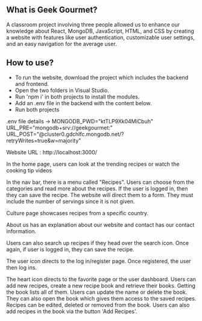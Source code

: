 ## What is Geek Gourmet?

A classroom project involving three people allowed us to enhance our knowledge about React, MongoDB,
JavaScript, HTML, and CSS by creating a website with features like user authentication, customizable user 
settings, and an easy navigation for the average user.


## How to use?

- To run the website, download the project which includes the backend and frontend.
- Open the two folders in Visual Studio.
- Run 'npm i' in both projects to install the modules.
- Add an .env file in the backend with the content below.
- Run both projects


.env file details -> 
MONGODB_PWD="ktTLP9Xk04MiCbuh"
URL_PRE="mongodb+srv://geekgourmet:"
URL_POST="@cluster0.gdchlfc.mongodb.net/?retryWrites=true&w=majority"

Website URL : http://localhost:3000/

In the home page, users can look at the trending recipes or watch the cooking tip videos

In the nav bar, there is a menu called "Recipes". Users can choose from the categories and read more about the recipes. If the user is logged in, then they can save the recipe. The website will direct them to a form. They must include the number of servings since it is not given.

Culture page showcases recipes from a specific country.

About us has an explanation about our website and contact has our contact information.

Users can also search up recipes if they head over the search icon. Once again, if user is logged in, they can save the recipe.

The user icon directs to the log in/register page. Once registered, the user then log ins.

The heart icon directs to the favorite page or the user dashboard. Users can add new recipes, create a new recipe book and retrieve their books. Getting the book lists all of them. Users can update the name or delete the book. They can also open the book which gives them access to the saved recipes. Recipes can be edited, deleted or removed from the book. Users can also add recipes in the book via the button 'Add Recipes'.
